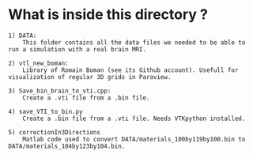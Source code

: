 # What is inside this directory ?

    1) DATA:
        This folder contains all the data files we needed to be able to run a simulation with a real brain MRI.

    2) vtl_new_boman:
        Library of Romain Boman (see its Github account). Usefull for visualization of regular 3D grids in Paraview.

    3) Save_bin_brain_to_vti.cpp:
        Create a .vti file from a .bin file.

    4) save_VTI_to_bin.py
        Create a .bin file from a .vti file. Needs VTKpython installed.

    5) correctionIn3Directions
        Matlab code used to convert DATA/materials_100by119by100.bin to DATA/materials_104by123by104.bin.
